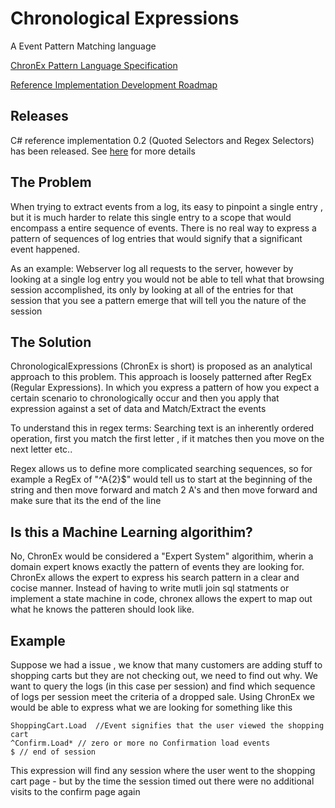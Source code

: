 # Chronological Expressions
A Event Pattern Matching language

[ChronEx Pattern Language Specification](https://github.com/mbadler/ChronologicalExpressions/wiki/ChronEx-Pattern-Specification)

[Reference Implementation Development Roadmap](https://github.com/mbadler/ChronologicalExpressions/wiki/Development-Road-Map)

## Releases

C# reference implementation 0.2 (Quoted Selectors and Regex Selectors) has been released. See [here](https://github.com/mbadler/ChronologicalExpressions/wiki/Development-Road-Map) for more details 

## The Problem
When trying to extract events from a log, its easy to pinpoint a single entry , but it is much harder to relate this single entry to a scope that would encompass a entire sequence of events. There is no real way to express a pattern of sequences of log entries that would signify that a significant event happened. 

As an example: Webserver log all requests to the server, however by looking at a single log entry you would not be able to tell what that browsing session accomplished, its only by looking at all of the entries for that session that you see a pattern emerge that will tell you the nature of the session

## The Solution
ChronologicalExpressions (ChronEx is short) is proposed as an analytical approach to this problem. This approach is loosely patterned after RegEx (Regular Expressions). In which you express a pattern of how you expect a certain scenario to chronologically occur and then you apply that expression against a set of data and Match/Extract the events

To understand this in regex terms: Searching text is an inherently ordered operation, first you match the first letter , if it matches then you move on the next letter etc..

Regex allows us to define more complicated searching sequences, so for example a RegEx of "^A{2}$" would tell us to start at the beginning of the string and then move forward and match 2 A's and then move forward and make sure that its the end of the line

## Is this a Machine Learning algorithim?

No, ChronEx would be considered a "Expert System" algorithim, wherin a domain expert knows exactly the pattern of events they are looking for. ChronEx allows the expert to express his search pattern in a clear and cocise manner. Instead of having to write mutli join sql statments or implement a state machine in code, chronex allows the expert to map out what he knows the patteren should look like.

## Example
Suppose we had a issue , we know that many customers are adding stuff to shopping carts but they are not checking out, we need to find out why. We want to query the logs (in this case per session) and find which sequence of logs per session meet the criteria of a dropped sale. Using ChronEx we would be able to express what we are looking for something like this

~~~
ShoppingCart.Load  //Event signifies that the user viewed the shopping cart
^Confirm.Load* // zero or more no Confirmation load events
$ // end of session
~~~

This expression will find any session where the user went to the shopping cart page - but by the time the session timed out there were no additional visits to the confirm page again


